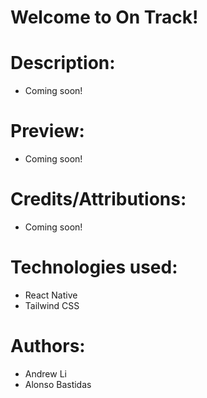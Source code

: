 # Welcome to On Track!

# Description:
- Coming soon!

# Preview:
- Coming soon!

# Credits/Attributions:
- Coming soon!

# Technologies used:
- React Native
- Tailwind CSS

# Authors:
- Andrew Li
- Alonso Bastidas



